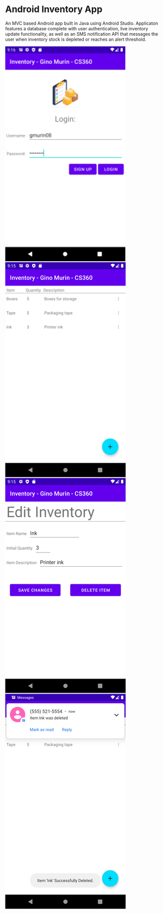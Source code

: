 # Android Inventory App
An MVC based Android app built in Java using Android Studio. Applicaton features a database complete with user authentication, live inventory update functionality, as well as
an SMS notification API that messages the user when inventory stock is depleted or reaches an alert threshold.

![Login Screen](./screens/login.png)
![Inventory Screen](./screens/inventory.png)
![Edit Screen](./screens/edit_inventory.png)
![SMS Notification](./screens/notifcation_api.png)
